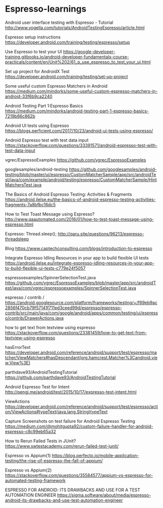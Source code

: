 # Espresso-learnings

Android user interface testing with Espresso - Tutorial
http://www.vogella.com/tutorials/AndroidTestingEspresso/article.html


Espresso setup instructions
https://developer.android.com/training/testing/espresso/setup


Use Espresso to test your UI
https://google-developer-training.gitbooks.io/android-developer-fundamentals-course-practicals/content/en/Unit%202/61_p_use_espresso_to_test_your_ui.html


Set up project for AndroidX Test
https://developer.android.com/training/testing/set-up-project


Some useful custom Espresso Matchers in Android
https://medium.com/mindorks/some-useful-custom-espresso-matchers-in-android-33f6b9ca2240


Android Testing Part 1:Espresso Basics
https://medium.com/mindorks/android-testing-part-1-espresso-basics-7219b86c862b


Android UI tests using Espresso
https://blogs.perficient.com/2017/10/23/android-ui-tests-using-espresso/


Android Espresso test with test data input
https://stackoverflow.com/questions/33391571/android-espresso-test-with-test-data-input


vgrec/EspressoExamples
https://github.com/vgrec/EspressoExamples


googlesamples/android-testing
https://github.com/googlesamples/android-testing/blob/master/ui/espresso/CustomMatcherSample/app/src/androidTest/java/com/example/android/testing/espresso/CustomMatcherSample/HintMatchersTest.java


The Basics of Android Espresso Testing: Activities & Fragments
https://android.jlelse.eu/the-basics-of-android-espresso-testing-activities-fragments-7a8bfbc16dc5


How to Test Toast Message using Espresso?
http://www.qaautomated.com/2016/01/how-to-test-toast-message-using-espresso.html


Espresso: Thread.sleep();
http://qaru.site/questions/96213/espresso-threadsleep


Blog
https://www.captechconsulting.com/blogs/introduction-to-espresso


Integrate Espresso Idling Resources in your app to build flexible UI tests
https://android.jlelse.eu/integrate-espresso-idling-resources-in-your-app-to-build-flexible-ui-tests-c779e24f5057


espressoexamples/SpinnerSelectionTest.java
https://github.com/vgrec/EspressoExamples/blob/master/app/src/androidTest/java/com/vgrec/espressoexamples/SpinnerSelectionTest.java


 espresso / contrib / 
https://android.googlesource.com/platform/frameworks/testing/+/f69eb9ac2856f470cb79f57141f711ed3ceed99d/espresso/espresso-contrib/src/main/java/com/google/android/apps/common/testing/ui/espresso/contrib/DrawerActions.java


how to get text from textview using espresso
https://stackoverflow.com/questions/23381459/how-to-get-text-from-textview-using-espresso


hasErrorText
https://developer.android.com/reference/android/support/test/espresso/matcher/ViewMatchers#hasDescendant(org.hamcrest.Matcher%3Candroid.view.View%3E)


parthdave93/AndroidTestingTutorial
https://github.com/parthdave93/AndroidTestingTutorial


Android Espresso Test for Intent
http://pengj.me/android/test/2015/10/17/expresso-test-intent.html


ViewActions
https://developer.android.com/reference/android/support/test/espresso/action/ViewActions#typeText(java.lang.String)typeText


Capture Screenshots on test failure for Android Espresso Testing
https://medium.com/@mohitgupta92/custom-failure-handler-for-android-espresso-c8c99eb65a32


How to Rerun Failed Tests in JUnit?
https://www.swtestacademy.com/rerun-failed-test-junit/


Espresso vs Appium(1)
https://blog.perfecto.io/mobile-application-testing/the-rise-of-espresso-the-fall-of-appium/


Espresso vs Appium(2)
https://stackoverflow.com/questions/35584577/appium-vs-espresso-for-automated-testing-framework


ESPRESSO FOR ANDROID: ITS DRAWBACKS AND USE FOR A TEST AUTOMATION ENGINEER
https://sigma.software/about/media/espresso-android-its-drawbacks-and-use-test-automation-engineer
